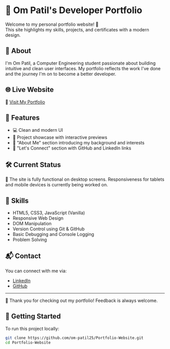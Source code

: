 # 💼 Om Patil's Developer Portfolio

Welcome to my personal portfolio website! 🚀  
This site highlights my skills, projects, and certificates with a modern design.

## 💼 About

I'm Om Patil, a Computer Engineering student passionate about building intuitive and clean user interfaces. My portfolio reflects the work I've done and the journey I'm on to become a better developer.

## 🌐 Live Website

🔗 [Visit My Portfolio](https://om-patil25.github.io/Portfolio-Website/)  

## 📁 Features

- 💻 Clean and modern UI
- 🎯 Project showcase with interactive previews
- 🧠 "About Me" section introducing my background and interests
- 🔗 "Let's Connect" section with GitHub and LinkedIn links

## 🛠️ Current Status

🚧 The site is fully functional on desktop screens. Responsiveness for tablets and mobile devices is currently being worked on.

## 🧠 Skills

- HTML5, CSS3, JavaScript (Vanilla)
- Responsive Web Design
- DOM Manipulation
- Version Control using Git & GitHub
- Basic Debugging and Console Logging
- Problem Solving

## 📬 Contact

You can connect with me via:

- [LinkedIn](https://www.linkedin.com/in/om-patil25/)
- [GitHub](https://github.com/om-patil25)

---

🖤 Thank you for checking out my portfolio! Feedback is always welcome.

## 🚀 Getting Started

To run this project locally:

```bash
git clone https://github.com/om-patil25/Portfolio-Website.git
cd Portfolio-Website

